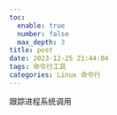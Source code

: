 ```yaml
---
toc:
  enable: true
  number: false
  max_depth: 3
title: post
date: 2023-12-25 21:44:04
tags: 命令行工具
categories: Linux 命令行
---
```


跟踪进程系统调用

```sh

```